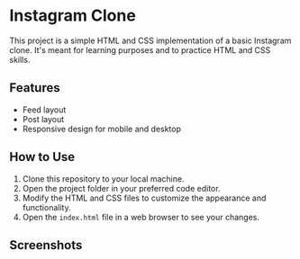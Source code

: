 # Instagram Clone

This project is a simple HTML and CSS implementation of a basic Instagram clone. It's meant for learning purposes and to practice HTML and CSS skills.

## Features

- Feed layout
- Post layout
- Responsive design for mobile and desktop

## How to Use

1. Clone this repository to your local machine.
2. Open the project folder in your preferred code editor.
3. Modify the HTML and CSS files to customize the appearance and functionality.
4. Open the `index.html` file in a web browser to see your changes.

## Screenshots
